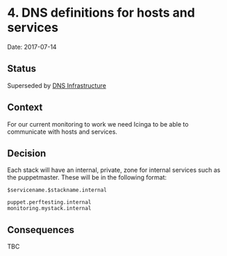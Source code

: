 # 4. DNS definitions for hosts and services

Date: 2017-07-14

## Status

Superseded by [DNS Infrastructure](0015-dns-infrastructure.md)

## Context

For our current monitoring to work we need Icinga to be able to communicate with hosts and services.

## Decision

Each stack will have an internal, private, zone for internal services such as the puppetmaster. These
will be in the following format:

    $servicename.$stackname.internal

    puppet.perftesting.internal
    monitoring.mystack.internal

## Consequences

TBC
